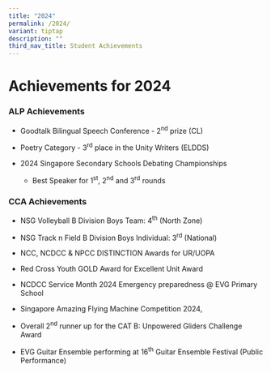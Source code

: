```yaml
---
title: "2024"
permalink: /2024/
variant: tiptap
description: ""
third_nav_title: Student Achievements
---
```

<h1><strong>Achievements for 2024</strong></h1>
<h3>ALP Achievements</h3>
<ul data-tight="true" class="tight">
<li>
<p>Goodtalk Bilingual Speech Conference - 2<sup>nd</sup> prize (CL)</p>
</li>
<li>
<p>Poetry Category - 3<sup>rd</sup> place in the Unity Writers (ELDDS)</p>
</li>
<li>
<p>2024 Singapore Secondary Schools Debating Championships</p>
<ul data-tight="true" class="tight">
<li>
<p>Best Speaker for 1<sup>st</sup>, 2<sup>nd</sup> and 3<sup>rd</sup> rounds</p>
</li>
</ul>
</li>
</ul>
<p></p>
<h3>CCA Achievements</h3>
<ul data-tight="true" class="tight">
<li>
<p>NSG Volleyball B Division Boys Team: 4<sup>th</sup> (North Zone)</p>
</li>
<li>
<p>NSG Track n Field B Division Boys Individual: 3<sup>rd</sup> (National)</p>
</li>
<li>
<p>NCC, NCDCC &amp; NPCC DISTINCTION Awards for UR/UOPA</p>
</li>
<li>
<p>Red Cross Youth GOLD Award for Excellent Unit Award</p>
</li>
<li>
<p>NCDCC Service Month 2024 Emergency preparedness @ EVG Primary School</p>
</li>
<li>
<p>Singapore Amazing Flying Machine Competition 2024,</p>
</li>
<li>
<p>Overall 2<sup>nd</sup> runner up for the CAT B: Unpowered Gliders Challenge
Award</p>
</li>
<li>
<p>EVG Guitar Ensemble performing at 16<sup>th</sup> Guitar Ensemble Festival
(Public Performance)</p>
</li>
</ul>
<p></p>